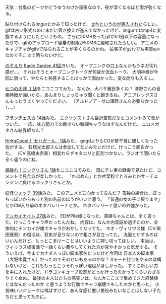 天気：台風のピークがどうゆうわけか深夜なので、夜が深くなるほど雨が強くなる。

貼り付けられるimgurとかみて知ったけど、
[gifvというのが導入された](http://imgur.com/blog/2014/10/09/introducing-gifv/)らしい。
gifは古い形式なのに未だに置き換えが進んでなかったけど、imgurではmp4に変換するようにしたというもの。
さらに50MBあったgifが0.1倍以下の容量になったりで、gifのアップロード容量の制限が50MBに緩和されたらしい。
アニメのキャプチャがgifvで貼られることが多くなるのかね。
拡張子が`gifv`でも実質`mp4`なのでそこまで困らないけど。

[のぞえり Radio Garden 41回](http://www.nicovideo.jp/watch/1412930585)きいた。
オープニングの口上なんかもうネガ切れ感が...。
それはそうとオープニングトークが何故か流血トーク。
大明神様が今回に限って、やたらと共感することばっかで面白かった。変な訛りも入るし。

[七つの大罪 １話](http://www.nicovideo.jp/watch/1412842049)をニコニコでみた。
なんか、犬ハサ難民多くね？
澤野さんの音楽特徴が強いから、あんまりしょっちゅう聞くと飽きるね。
アニプレックスさんもっとうまくやってください。
（アルドノア・ゼロ澤野さんな必要なかったし...）

[フランチェスカ 14話](http://www.nicovideo.jp/watch/1412911631)みた。
エクソシストさん最近空気だなとコメントみて気がついた。
一応、味方勢力での数少ない戦闘キャラなはずなんだけど。
エロメガネさん結界師なん？

[Hi☆sCoool！ セハガール　1話](http://www.nicovideo.jp/watch/1412842517)みた。
gdgdよりもCGが若干目に優しくなった気がする。
石舘光太郎さんは参加してないみたいだけど、けっこう面白かった。
（CV:高橋未奈美）相変わらずキタエリと区別つかない。ラジオで聞いたら全く違うのにね。

[繰繰れ！コックリさん 1話](http://www.nicovideo.jp/watch/1412842224)をニコニコでみた。
既にテレ東の録画で見たけど、コメントで見た方が楽しかった。
「かぷめん」とか片栗粉でとろみとかサーチエンジンに負けるコックリさんとか。

[妖怪ウォッチ 39話](http://www.nicovideo.jp/watch/1412904926)みた。
このアニメどこ向かってるんだ？
孤独の給食は、ぼっちっぽいからもっと別の名前のほうがいいと思う。
「普通の女の子に戻ります」とかCM入り前のネタバレリーナとか。
ネタバレリーナ思いの外強かった。

[テンカイナイト 27話](http://www.nicovideo.jp/watch/1412757270)みた。
EDがPile様になった。真姫ちゃんとは、全く違った。けっこうキャラ声だったんだね。
内容は、なんか内容詰め過ぎたのか、全体的にテンカイが雑でキャラがおかしくなってた。
ネオ・ヴィリウス様（CV:飛田展男）の復活は、狂気が足りないので粗さが目立ってた。
洗脳とかするのはいいんだけど、もっとこまけーことはいいように押し切ってほしい。
本当は、ヴィリウス様復活で一話くらい費やしてくれた方が見やすかった気がする。
そういえば、今までカナダ人っぽい脚本家名だったけど今回は
日本人の脚本家（大野木寛さん）だったのでそのせいもあるのかな？
Xモード封じをやるのは構わないけど、これももっとこうそれっぽい理屈がほしかった。
すぐに新しい力を手に入れたけど、ドラゴンキューブ設定がどっか行ったのかってくらいおざなりでぐぬぬ。
最後の主人公たちの高笑いは、なんかここまで集めてきた経験値とはなんだったのか
と思うような行動でキャラ崩壊でもしたのかと思った。
小気味いいジョークは飛ばすけど、あんな感じ悪い悪役みたいなことはしない子たちだと思ってたのに。
